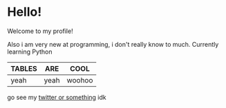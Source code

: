 # Hello!

Welcome to my profile!

Also i am very new at programming, i don't really know to much.
Currently learning Python

| TABLES | ARE | COOL |
|--------|-----|------|
| yeah | yeah | woohoo |

go see my [twitter or something](https://twitter.com/Deudz_) idk

<!---
YOU FOUND SECRET! NICE JOB
--->
